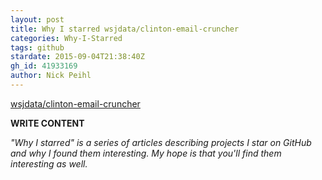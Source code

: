 ```yaml
---
layout: post
title: Why I starred wsjdata/clinton-email-cruncher
categories: Why-I-Starred
tags: github
stardate: 2015-09-04T21:38:40Z
gh_id: 41933169
author: Nick Peihl
---
```


[wsjdata/clinton-email-cruncher](star.repo.html_url)

**WRITE CONTENT**

*"Why I starred" is a series of articles describing projects I star on GitHub and why I found them interesting. My hope is that you'll find them interesting as well.*


